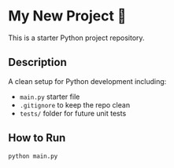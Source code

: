 # My New Project 🚀

This is a starter Python project repository.

## Description
A clean setup for Python development including:
- `main.py` starter file
- `.gitignore` to keep the repo clean
- `tests/` folder for future unit tests

## How to Run
```bash
python main.py
